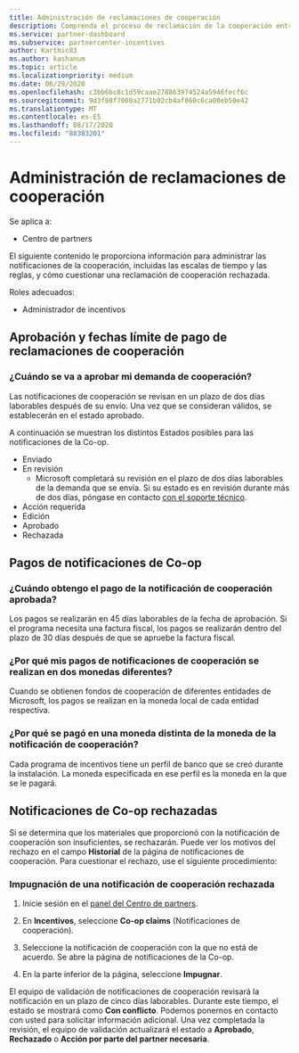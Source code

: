 ```yaml
---
title: Administración de reclamaciones de cooperación
description: Comprenda el proceso de reclamación de la cooperación entre las que se incluyen las fechas límite, los problemas de moneda y cómo cuestionarlas.
ms.service: partner-dashboard
ms.subservice: partnercenter-incentives
author: Karthic83
ms.author: kashanum
ms.topic: article
ms.localizationpriority: medium
ms.date: 06/29/2020
ms.openlocfilehash: c3bb6bc8c1d59caae278863974524a5946fecf6c
ms.sourcegitcommit: 9d3f88f7008a2771b02cb4af860c6ca00eb50e42
ms.translationtype: MT
ms.contentlocale: es-ES
ms.lasthandoff: 08/17/2020
ms.locfileid: "88303201"
---
```

# <a name="manage-co-op-claims"></a>Administración de reclamaciones de cooperación

Se aplica a:

- Centro de partners

El siguiente contenido le proporciona información para administrar las notificaciones de la cooperación, incluidas las escalas de tiempo y las reglas, y cómo cuestionar una reclamación de cooperación rechazada.

Roles adecuados:

- Administrador de incentivos

## <a name="co-op-claims-approval-and-payment-deadlines"></a>Aprobación y fechas límite de pago de reclamaciones de cooperación

### <a name="when-will-my-co-op-claim-be-approved"></a>¿Cuándo se va a aprobar mi demanda de cooperación?

Las notificaciones de cooperación se revisan en un plazo de dos días laborables después de su envío. Una vez que se consideran válidos, se establecerán en el estado aprobado.  

A continuación se muestran los distintos Estados posibles para las notificaciones de la Co-op.

- Enviado
- En revisión
  - Microsoft completará su revisión en el plazo de dos días laborables de la demanda que se envía. Si su estado es en revisión durante más de dos días, póngase en contacto [con el soporte técnico](https://partner.microsoft.com/dashboard/support/incentives/servicerequests?category=incentives).
- Acción requerida
- Edición
- Aprobado
- Rechazada

## <a name="co-op-claim-payments"></a>Pagos de notificaciones de Co-op

### <a name="when-will-i-get-the-payment-for-the-approved-co-op-claim"></a>¿Cuándo obtengo el pago de la notificación de cooperación aprobada?

Los pagos se realizarán en 45 días laborables de la fecha de aprobación. Si el programa necesita una factura fiscal, los pagos se realizarán dentro del plazo de 30 días después de que se apruebe la factura fiscal.

### <a name="why-are-my-co-op-claim-payments-made-in-two-different-currencies"></a>¿Por qué mis pagos de notificaciones de cooperación se realizan en dos monedas diferentes?

Cuando se obtienen fondos de cooperación de diferentes entidades de Microsoft, los pagos se realizan en la moneda local de cada entidad respectiva.  

### <a name="why-was-i-paid-in-a-currency-other-than-my-co-op-claim-currency"></a>¿Por qué se pagó en una moneda distinta de la moneda de la notificación de cooperación?

Cada programa de incentivos tiene un perfil de banco que se creó durante la instalación. La moneda especificada en ese perfil es la moneda en la que se le pagará.

## <a name="rejected-co-op-claims"></a>Notificaciones de Co-op rechazadas

Si se determina que los materiales que proporcionó con la notificación de cooperación son insuficientes, se rechazarán. Puede ver los motivos del rechazo en el campo **Historial** de la página de notificaciones de cooperación. Para cuestionar el rechazo, use el siguiente procedimiento:

### <a name="dispute-a-rejected-co-op-claim"></a>Impugnación de una notificación de cooperación rechazada

1. Inicie sesión en el [panel del Centro de partners](https://partner.microsoft.com/dashboard/).

2. En **Incentivos**, seleccione **Co-op claims** (Notificaciones de cooperación).

3. Seleccione la notificación de cooperación con la que no está de acuerdo. Se abre la página de notificaciones de la Co-op.

4. En la parte inferior de la página, seleccione **Impugnar**.

El equipo de validación de notificaciones de cooperación revisará la notificación en un plazo de cinco días laborables. Durante este tiempo, el estado se mostrará como **Con conflicto**. Podemos ponernos en contacto con usted para solicitar información adicional. Una vez completada la revisión, el equipo de validación actualizará el estado a **Aprobado**, **Rechazado** o **Acción por parte del partner necesaria**.
